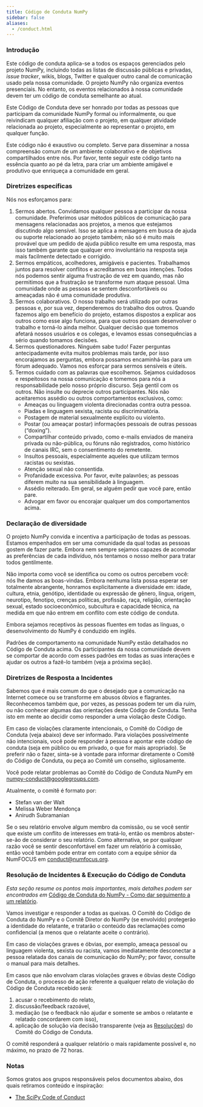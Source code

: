 ```yaml
---
title: Código de Conduta NumPy
sidebar: false
aliases:
  - /conduct.html
---
```


### Introdução

Este código de conduta aplica-se a todos os espaços gerenciados pelo projeto NumPy, incluindo todas as listas de discussão públicas e privadas, *issue tracker*, wikis, blogs, Twitter e qualquer outro canal de comunicação usado pela nossa comunidade. O projeto NumPy não organiza eventos presenciais. No entanto, os eventos relacionados à nossa comunidade devem ter um código de conduta semelhante ao atual.

Este Código de Conduta deve ser honrado por todas as pessoas que participam da comunidade NumPy formal ou informalmente, ou que reivindicam qualquer afiliação com o projeto, em qualquer atividade relacionada ao projeto, especialmente ao representar o projeto, em qualquer função.

Este código não é exaustivo ou completo. Serve para disseminar a nossa compreensão comum de um ambiente colaborativo e de objetivos compartilhados entre nós. Por favor, tente seguir este código tanto na essência quanto ao pé da letra, para criar um ambiente amigável e produtivo que enriqueça a comunidade em geral.

### Diretrizes específicas

Nós nos esforçamos para:

1. Sermos abertos. Convidamos qualquer pessoa a participar da nossa comunidade. Preferimos usar métodos públicos de comunicação para mensagens relacionadas aos projetos, a menos que estejamos discutindo algo sensível. Isso se aplica a mensagens em busca de ajuda ou suporte relacionado ao projeto também; não só é muito mais provável que um pedido de ajuda público resulte em uma resposta, mas isso também garante que qualquer erro involuntário na resposta seja mais facilmente detectado e corrigido.
2. Sermos empáticos, acolhedores, amigáveis e pacientes. Trabalhamos juntos para resolver conflitos e acreditamos em boas intenções. Todos nós podemos sentir alguma frustração de vez em quando, mas não permitimos que a frustração se transforme num ataque pessoal. Uma comunidade onde as pessoas se sentem desconfortáveis ou ameaçadas não é uma comunidade produtiva.
3. Sermos colaborativos. O nosso trabalho será utilizado por outras pessoas e, por sua vez, dependeremos do trabalho dos outros. Quando fazemos algo em benefício do projeto, estamos dispostos a explicar aos outros como esse algo funciona, para que outros possam desenvolver o trabalho e torná-lo ainda melhor. Qualquer decisão que tomemos afetará nossos usuários e os colegas, e levamos essas consequências a sério quando tomamos decisões.
4. Sermos questionadores. Ninguém sabe tudo! Fazer perguntas antecipadamente evita muitos problemas mais tarde, por isso encorajamos as perguntas, embora possamos encaminhá-las para um fórum adequado. Vamos nos esforçar para sermos sensíveis e úteis.
5. Termos cuidado com as palavras que escolhemos. Sejamos cuidadosos e respeitosos na nossa comunicação e tomemos para nós a responsabilidade pelo nosso próprio discurso. Seja gentil com os outros. Não insulte ou deprecie outros participantes. Nós não aceitaremos assédio ou outros comportamentos exclusivos, como:
    * Ameaças ou linguagem violenta direcionadas contra outra pessoa.
    * Piadas e linguagem sexista, racista ou discriminatória.
    * Postagem de material sexualmente explícito ou violento.
    * Postar (ou ameaçar postar) informações pessoais de outras pessoas (“doxing”).
    * Compartilhar conteúdo privado, como e-mails enviados de maneira privada ou não-pública, ou fóruns não registrados, como histórico de canais IRC, sem o consentimento do remetente.
    * Insultos pessoais, especialmente aqueles que utilizam termos racistas ou sexistas.
    * Atenção sexual não consentida.
    * Profanidade excessiva. Por favor, evite palavrões; as pessoas diferem muito na sua sensibilidade à linguagem.
    * Assédio reiterado. Em geral, se alguém pedir que você pare, então pare.
    * Advogar em favor ou encorajar qualquer um dos comportamentos acima.

### Declaração de diversidade

O projeto NumPy convida e incentiva a participação de todas as pessoas. Estamos empenhados em ser uma comunidade da qual todas as pessoas gostem de fazer parte. Embora nem sempre sejamos capazes de acomodar as preferências de cada indivíduo, nós tentamos o nosso melhor para tratar todos gentilmente.

Não importa como você se identifica ou como os outros percebem você: nós lhe damos as boas-vindas. Embora nenhuma lista possa esperar ser totalmente abrangente, honramos explicitamente a diversidade em: idade, cultura, etnia, genótipo, identidade ou expressão de gênero, língua, origem, neurotipo, fenotipo, crenças políticas, profissão, raça, religião, orientação sexual, estado socioeconômico, subcultura e capacidade técnica, na medida em que não entrem em conflito com este código de conduta.

Embora sejamos receptivos às pessoas fluentes em todas as línguas, o desenvolvimento do NumPy é conduzido em inglês.

Padrões de comportamento na comunidade NumPy estão detalhados no Código de Conduta acima. Os participantes da nossa comunidade devem se comportar de acordo com esses padrões em todas as suas interações e ajudar os outros a fazê-lo também (veja a próxima seção).

### Diretrizes de Resposta a Incidentes

Sabemos que é mais comum do que o desejado que a comunicação na Internet comece ou se transforme em abusos óbvios e flagrantes. Reconhecemos também que, por vezes, as pessoas podem ter um dia ruim, ou não conhecer algumas das orientações deste Código de Conduta. Tenha isto em mente ao decidir como responder a uma violação deste Código.

Em caso de violações claramente intencionais, o Comitê do Código de Conduta (veja abaixo) deve ser informado. Para violações possivelmente não intencionais, você pode responder à pessoa e apontar este código de conduta (seja em público ou em privado, o que for mais apropriado). Se preferir não o fazer, sinta-se à vontade para informar diretamente o Comitê do Código de Conduta, ou peça ao Comitê um conselho, sigilosamente.

Você pode relatar problemas ao Comitê do Código de Conduta NumPy em numpy-conduct@googlegroups.com.

Atualmente, o comitê é formato por:

* Stefan van der Walt
* Melissa Weber Mendonça
* Anirudh Subramanian

Se o seu relatório envolve algum membro da comissão, ou se você sentir que existe um conflito de interesses em tratá-lo, então os membros abster-se-ão de considerar o seu relatório. Como alternativa, se por qualquer razão você se sentir desconfortável em fazer um relatório à comissão, então você também pode entrar em contato com a equipe sênior da NumFOCUS em [conduct@numfocus.org](https://numfocus.org/code-of-conduct#persons-responsible).

### Resolução de Incidentes & Execução do Código de Conduta

_Esta seção resume os pontos mais importantes, mais detalhes podem ser encontrados em_ [Código de Conduta do NumPy - Como dar seguimento a um relatório](/report-handling-manual).

Vamos investigar e responder a todas as queixas. O Comitê do Código de Conduta do NumPy e o Comitê Diretor do NumPy (se envolvido) protegerão a identidade do relatante, e tratarão o conteúdo das reclamações como confidencial (a menos que o relatante aceite o contrário).

Em caso de violações graves e óbvias, por exemplo, ameaça pessoal ou linguagem violenta, sexista ou racista, vamos imediatamente desconectar a pessoa relatada dos canais de comunicação do NumPy; por favor, consulte o manual para mais detalhes.

Em casos que não envolvam claras violações graves e óbvias deste Código de Conduta, o processo de ação referente a qualquer relato de violação do Código de Conduta recebido será:

1. acusar o recebimento do relato,
2. discussão/feedback razoável,
3. mediação (se o feedback não ajudar e somente se ambos o relatante e relatado concordarem com isso),
4. aplicação de solução via decisão transparente (veja as [Resoluções](/report-handling-manual#resolutions)) do Comitê do Código de Conduta.

O comitê responderá a qualquer relatório o mais rapidamente possível e, no máximo, no prazo de 72 horas.

### Notas

Somos gratos aos grupos responsáveis pelos documentos abaixo, dos quais retiramos conteúdo e inspiração:

- [The SciPy Code of Conduct](https://docs.scipy.org/doc/scipy/reference/dev/conduct/code_of_conduct.html)
